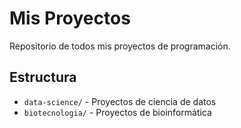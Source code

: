 # Mis Proyectos

Repositorio de todos mis proyectos de programación.

## Estructura

- `data-science/` - Proyectos de ciencia de datos
- `biotecnologia/` - Proyectos de bioinformática

